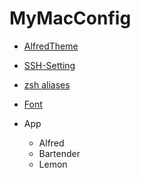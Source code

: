 # MyMacConfig

- [AlfredTheme](https://github.com/linonon/MyMacConfig/tree/main/AlfredTheme)

- [SSH-Setting](https://github.com/linonon/MyMacConfig/blob/main/doc/ssh.md)

- [zsh aliases](https://github.com/linonon/MyMacConfig/blob/main/doc/zsh-alias.md)

- [Font](https://github.com/linonon/MyMacConfig/blob/main/doc/font.md)

- App
    - Alfred
    - Bartender
    - Lemon
    